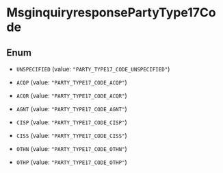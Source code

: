 

# MsginquiryresponsePartyType17Code

## Enum


* `UNSPECIFIED` (value: `"PARTY_TYPE17_CODE_UNSPECIFIED"`)

* `ACQP` (value: `"PARTY_TYPE17_CODE_ACQP"`)

* `ACQR` (value: `"PARTY_TYPE17_CODE_ACQR"`)

* `AGNT` (value: `"PARTY_TYPE17_CODE_AGNT"`)

* `CISP` (value: `"PARTY_TYPE17_CODE_CISP"`)

* `CISS` (value: `"PARTY_TYPE17_CODE_CISS"`)

* `OTHN` (value: `"PARTY_TYPE17_CODE_OTHN"`)

* `OTHP` (value: `"PARTY_TYPE17_CODE_OTHP"`)



